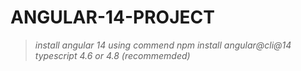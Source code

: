 # ANGULAR-14-PROJECT
>*install angular 14 using commend npm install angular@cli@14*
>*typescript 4.6 or 4.8 (recommemded)*
